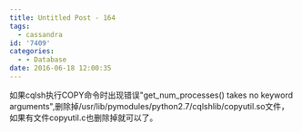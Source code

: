```yaml
---
title: Untitled Post - 164
tags:
  - cassandra
id: '7409'
categories:
  - - Database
date: 2016-06-18 12:00:35
---
```


如果cqlsh执行COPY命令时出现错误"get_num_processes() takes no keyword arguments",删除掉/usr/lib/pymodules/python2.7/cqlshlib/copyutil.so文件，如果有文件copyutil.c也删除掉就可以了。